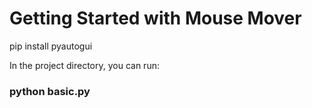 # Getting Started with Mouse Mover

pip install pyautogui

In the project directory, you can run:

### python basic.py

